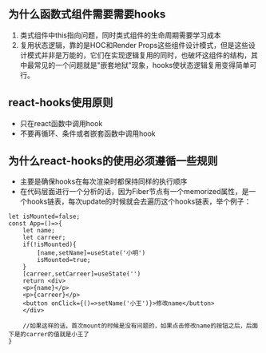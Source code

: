 ## 为什么函数式组件需要需要hooks
1. 类式组件中this指向问题，同时类式组件的生命周期需要学习成本
2. 复用状态逻辑，靠的是HOC和Render Props这些组件设计模式，但是这些设计模式并非是万能的，它们在实现逻辑复用的同时，也破坏这组件的结构，其中最常见的一个问题就是"嵌套地狱"现象，hooks使状态逻辑复用变得简单可行。
## react-hooks使用原则
- 只在react函数中调用hook
- 不要再循环、条件或者嵌套函数中调用hook

## 为什么react-hooks的使用必须遵循一些规则
- 主要是确保hooks在每次渲染时都保持同样的执行顺序
- 在代码层面进行一个分析的话，因为Fiber节点有一个memorized属性，是一个hooks链表，每次update的时候就会去遍历这个hooks链表，举个例子：
```tsx
let isMounted=false;
const App=()=>{
    let name;
    let carreer;
    if(!isMounted){
        [name,setName]=useState('小明')
        isMounted=true;
    }
    [carreer,setCarreer]=useState('')
    return <div>
    <p>{name}</p>
    <p>{carreer}</p>
    <button onClick={()=>setName('小王')}>修改name</button>
    </div>

    //如果这样的话，首次mount的时候是没有问题的，如果点击修改name的按钮之后，后面下是的carrer的值就是小王了
}
```